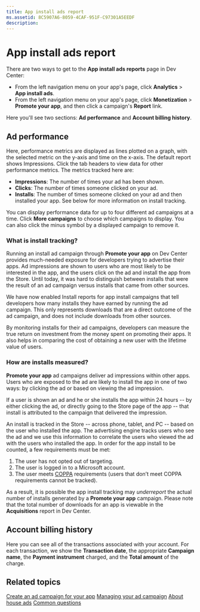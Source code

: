 ```yaml
---
title: App install ads report
ms.assetid: 8C5907A6-8059-4CAF-951F-C97301A5EEDF
description: 
---
```


# App install ads report

There are two ways to get to the **App install ads reports** page in Dev Center:

-   From the left navigation menu on your app's page, click **Analytics** &gt; **App install ads**.
-   From the left navigation menu on your app's page, click **Monetization** &gt; **Promote your app**, and then click a campaign's **Report** link.

Here you'll see two sections: **Ad performance** and **Account billing history**.

## Ad performance

Here, performance metrics are displayed as lines plotted on a graph, with the selected metric on the y-axis and time on the x-axis. The default report shows Impressions. Click the tab headers to view data for other performance metrics. The metrics tracked here are:

-   **Impressions**: The number of times your ad has been shown.
-   **Clicks**: The number of times someone clicked on your ad.
-   **Installs**: The number of times someone clicked on your ad and then installed your app. See below for more information on install tracking.

You can display performance data for up to four different ad campaigns at a time. Click **More campaigns** to choose which campaigns to display. You can also click the minus symbol by a displayed campaign to remove it.

### What is install tracking?

Running an install ad campaign through **Promote your app** on Dev Center provides much-needed exposure for developers trying to advertise their apps. Ad impressions are shown to users who are most likely to be interested in the app, and the users click on the ad and install the app from the Store. Until today, it was hard to distinguish between installs that were the result of an ad campaign versus installs that came from other sources.

We have now enabled Install reports for app install campaigns that tell developers how many installs they have earned by running the ad campaign. This only represents downloads that are a direct outcome of the ad campaign, and does not include downloads from other sources.

By monitoring installs for their ad campaigns, developers can measure the true return on investment from the money spent on promoting their apps. It also helps in comparing the cost of obtaining a new user with the lifetime value of users.

### How are installs measured?

**Promote your app** ad campaigns deliver ad impressions within other apps. Users who are exposed to the ad are likely to install the app in one of two ways: by clicking the ad or based on viewing the ad impression.

If a user is shown an ad and he or she installs the app within 24 hours -- by either clicking the ad, or directly going to the Store page of the app -- that install is attributed to the campaign that delivered the impression.

An install is tracked in the Store -- across phone, tablet, and PC -- based on the user who installed the app. The advertising engine tracks users who see the ad and we use this information to correlate the users who viewed the ad with the users who installed the app. In order for the app install to be counted, a few requirements must be met:

1.  The user has not opted out of targeting.
2.  The user is logged in to a Microsoft account.
3.  The user meets [COPPA](http://go.microsoft.com/fwlink?LinkId=536558) requirements (users that don’t meet COPPA requirements cannot be tracked).

As a result, it is possible the app install tracking may *underreport* the actual number of installs generated by a **Promote your app** campaign. Please note that the total number of downloads for an app is viewable in the **Acquisitions** report in Dev Center.

## Account billing history

Here you can see all of the transactions associated with your account. For each transaction, we show the **Transaction date**, the appropriate **Campaign name**, the **Payment instrument** charged, and the **Total amount** of the charge.

## Related topics

[Create an ad campaign for your app](create-an-ad-campaign-for-your-app.md)
[Managing your ad campaign](managing-your-ad-campaign.md)
[About house ads](about-house-ads.md)
[Common questions](common-questions.md)
 

 






<!--HONumber=Jun16_HO1-->


